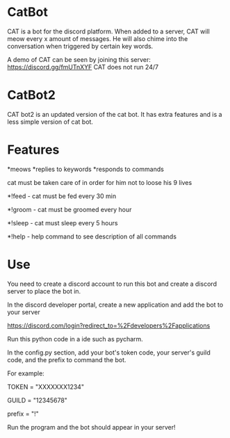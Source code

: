 # CatBot 

CAT is a bot for the discord platform. 
When added to a server, CAT will meow every x amount of messages. He will also chime into the conversation when triggered by certain key words.

A demo of CAT can be seen by joining this server: https://discord.gg/fmUTnXYF CAT does not run 24/7


# CatBot2
CAT bot2 is an updated version of the cat bot. It has extra features and is a less simple version of cat bot.



# Features
*meows
*replies to keywords
*responds to commands


cat must be taken care of in order for him not to loose his 9 lives

*!feed - cat must be fed every 30 min

*!groom - cat must be groomed every hour

*!sleep - cat must sleep every 5 hours

*!help - help command to see description of all commands

# Use
You need to create a discord account to run this bot and create a discord server to place the bot in.

In the discord developer portal, create a new application and add the bot to your server

https://discord.com/login?redirect_to=%2Fdevelopers%2Fapplications

Run this python code in a ide such as pycharm.

In the config.py section, add your bot's token code, your server's guild code, and the prefix to command the bot.

For example:

TOKEN = "XXXXXXX1234"

GUILD = "12345678"

prefix = "!"

Run the program and the bot should appear in your server!


